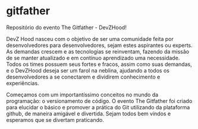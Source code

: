 # gitfather
Repositório do evento The Gitfather - DevZHood!

DevZ Hood nasceu com o objetivo de ser uma comunidade feita por desenvolvedores para desenvolvedores, sejam estes aspirantes ou experts. As demandas crescem e as tecnologias se reinventam, fazendo da missão de se manter atualizado e em contínuo aprendizado uma necessidade. Todos os times possuem seus fortes e fracos, assim como suas demandas, e o DevZHood deseja ser um farol na neblina, ajudando a todos os desenvolvedores a se conectarem e dividirem conhecimento e experiências.

Começamos com um importantíssimo conceitos no mundo da programação: o versionamento de código. O evento The Gitfather foi criado para elucidar o básico e promover a prática do Git utilizando da plataforma github, de maneira amigável e divertida. Sejam todos bem vindos e esperamos que se divertam praticando.











































